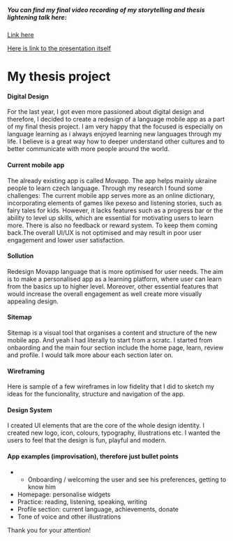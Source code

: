 ##### You can find my final video recording of my storytelling and thesis lightening talk here:

[Link here](https://drive.google.com/drive/folders/1TivCf9ATf75pxUEAa0iEQpkVdCUujbpI)

[Here is link to the presentation itself](https://www.figma.com/file/o5gwpigM4QggVcG5qddEtK/English-presentation?type=design&node-id=35%3A14476&mode=design&t=CARN67xTEEKDymPd-1)

# My thesis project 

#### Digital Design
For the last year, I got even more passioned  about digital design and therefore, I decided to create a redesign of a language mobile app as a part of my final thesis project. I am very happy that the focused is especially on language learning as i always enjoyed learning new languages through my life.  I believe is a great way how to deeper understand other cultures and to better communicate with more people around the world.

#### Current mobile app
The already existing app is called Movapp. The app helps mainly ukraine people to learn czech language. Through my research I found some challenges: The current mobile app serves more as an online dictionary, incorporating elements of games like pexeso and listening stories, such as fairy tales for kids. However, it lacks features such as a progress bar or the ability to level up skills, which are essential for motivating users to learn more. There is also no feedback or reward system. To keep them coming back.The overall UI/UX is not optimised and may result in poor user engagement and lower user satisfaction.

#### Sollution
Redesign Movapp language that is more optimised for user needs. The aim is to make a personalised app as a learning platform, where user can learn from the basics up to higher level. Moreover, other essential features that would increase the overall engagement as well create more visually appealing design.

#### Sitemap
Sitemap is a visual tool that organises a  content and structure of the new mobile app. And yeah I had literally  to start from a scratc. I started from onbaording and the main four section include the home page, learn, review and profile. I would talk more abour each section later on.

#### Wireframing
Here is sample of a few wireframes in low fidelity that I did to sketch my ideas for the funcionality, structure and navigation of the app.

#### Design System
I created UI elements that are the core of the whole design identity. I created new logo, icon, colours, typography, illustrations etc. I wanted the users to feel that the design is fun, playful and modern.

#### App examples (improvisation), therefore just bullet points
- -	Onboarding / welcoming the user and see his preferences, getting to know him
-	Homepage: personalise widgets
-	Practice: reading, listening, speaking, writing
-	Profile section: current language, achievements, donate
-	Tone of voice and other illustrations

Thank you for your attention!



